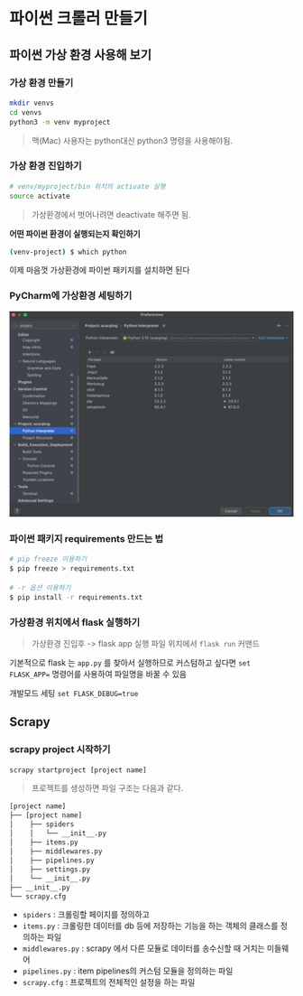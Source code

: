 

# 파이썬 크롤러 만들기

## 파이썬 가상 환경 사용해 보기

### 가상 환경 만들기

```bash
mkdir venvs
cd venvs
python3 -m venv myproject
```

> 맥(Mac) 사용자는 python대신 python3 명령을 사용해야됨.

### 가상 환경 진입하기

```bash
# venv/myproject/bin 위치의 activate 실행
source activate
```

> 가상환경에서 벗어나려면 deactivate 해주면 됨.

**어떤 파이썬 환경이 실행되는지 확인하기**

```bash
(venv-project) $ which python
```

이제 마음껏 가상환경에 파이썬 패키지를 설치하면 된다

### PyCharm에 가상환경 세팅하기

![pycharm](./pycharm.png)

### 파이썬 패키지 requirements 만드는 법

```bash
# pip freeze 이용하기
$ pip freeze > requirements.txt

# -r 옵션 이용하기
$ pip install -r requirements.txt
```

### 가상환경 위치에서 flask 실행하기

> 가상환경 진입후 -> flask app 실행 파일 위치에서 `flask run` 커맨드

기본적으로 flask 는 `app.py` 를 찾아서 실행하므로 커스텀하고 싶다면 `set FLASK_APP=` 명령어를 사용하여 파일명을 바꿀 수 있음 

개발모드 세팅 `set FLASK_DEBUG=true`



## Scrapy

### scrapy project 시작하기

```bash
scrapy startproject [project name]
```

> 프로젝트를 생성하면 파일 구조는 다음과 같다.

```
[project name]
├── [project name]
│    ├── spiders
│    │   └── __init__.py
│    ├── items.py
│    ├── middlewares.py
│    ├── pipelines.py
│    ├── settings.py
│    └── __init__.py
├── __init__.py
└── scrapy.cfg
```

- `spiders` : 크롤링할 페이지를 정의하고 
- `items.py` : 크롤링한 데이터를 db 등에 저장하는 기능을 하는 객체의 클래스를 정의하는 파일
- `middlewares.py` : scrapy 에서 다른 모듈로 데이터를 송수신할 때 거치는 미들웨어
- `pipelines.py` : item pipelines의 커스텀 모듈을 정의하는 파일
- `scrapy.cfg` : 프로젝트의 전체적인 설정을 하는 파일
